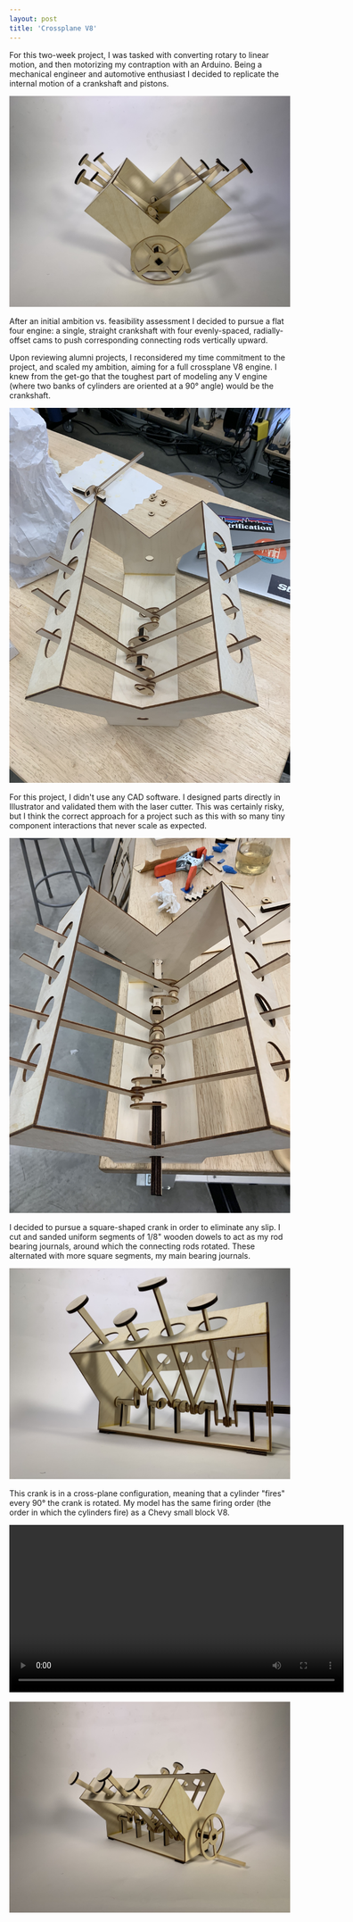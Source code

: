 ```yaml
---
layout: post
title: 'Crossplane V8'
---
```


For this two-week project, I was tasked with converting rotary to linear motion, and then 
motorizing my contraption with an Arduino. Being a mechanical engineer and automotive enthusiast 
I decided to replicate the internal motion of a crankshaft and pistons.

![crank closeup](media/v8/front.jpeg)

After an initial ambition vs. feasibility assessment I decided to pursue a flat four engine: 
a single, straight crankshaft with four evenly-spaced, radially-offset cams to push corresponding connecting rods 
vertically upward.

Upon reviewing alumni projects, I reconsidered my time commitment to the project, and scaled my ambition, aiming for a full crossplane 
V8 engine. I knew from the get-go that the toughest part of modeling any V engine (where two banks of cylinders 
are oriented at a 90° angle) would be the crankshaft.

![halfcrank](media/v8/halfcrank.jpeg)

For this project, I didn't use any CAD software. I designed parts directly in Illustrator and validated them with the laser cutter. 
This was certainly risky, but I think the correct approach for a project such as this with 
so many tiny component interactions that never scale as expected.

![halfcrank](media/v8/fullcrank.jpeg)

I decided to pursue a square-shaped crank in order to eliminate any slip. I cut and sanded uniform 
segments of 1/8" wooden dowels to act as my rod bearing journals, around which the connecting rods 
rotated. These alternated with more square segments, my main bearing journals.

![crankporn](media/v8/crank.jpeg)

This crank is in a cross-plane configuration, meaning that a cylinder "fires" every 90° the crank 
is rotated. My model has the same firing order (the order in which the cylinders fire) as a Chevy small block V8.

<video width="600" controls>
  <source src="media/proj-3/rotation.mp4" type="video/mp4">
  <p>Your browser doesn't support HTML5 video. Here is
     a <a href="https://youtu.be/Z09ctN7BRMc">link to the video</a> instead.</p>
</video>


![finally](media/v8/hero.jpeg)
